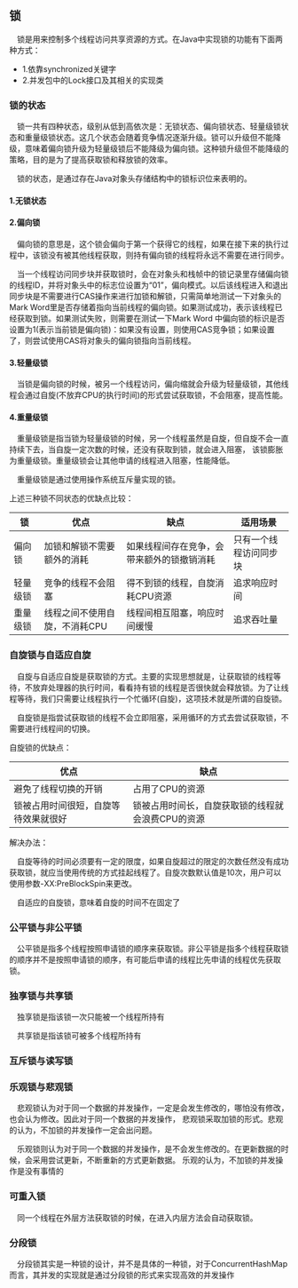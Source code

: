 ## 锁

&ensp;&ensp;锁是用来控制多个线程访问共享资源的方式。在Java中实现锁的功能有下面两种方式：
* 1.依靠synchronized关键字
* 2.并发包中的Lock接口及其相关的实现类

### 锁的状态
&ensp;&ensp;锁一共有四种状态，级别从低到高依次是：无锁状态、偏向锁状态、轻量级锁状态和重量级锁状态。这几个状态会随着竞争情况逐渐升级。锁可以升级但不能降级，意味着偏向锁升级为轻量级锁后不能降级为偏向锁。这种锁升级但不能降级的策略，目的是为了提高获取锁和释放锁的效率。

&ensp;&ensp;锁的状态，是通过存在Java对象头存储结构中的锁标识位来表明的。

#### 1.无锁状态
#### 2.偏向锁
&ensp;&ensp;偏向锁的意思是，这个锁会偏向于第一个获得它的线程，如果在接下来的执行过程中，该锁没有被其他线程获取，则持有偏向锁的线程将永远不需要在进行同步。

&ensp;&ensp;当一个线程访问同步块并获取锁时，会在对象头和栈帧中的锁记录里存储偏向锁的线程ID，并将对象头中的标志位设置为“01”，偏向模式。以后该线程进入和退出同步块是不需要进行CAS操作来进行加锁和解锁，只需简单地测试一下对象头的Mark Word里是否存储着指向当前线程的偏向锁。如果测试成功，表示该线程已经获取到锁。如果测试失败，则需要在测试一下Mark Word 中偏向锁的标识是否设置为1(表示当前锁是偏向锁)：如果没有设置，则使用CAS竞争锁；如果设置了，则尝试使用CAS将对象头的偏向锁指向当前线程。
#### 3.轻量级锁
&ensp;&ensp;当锁是偏向锁的时候，被另一个线程访问，偏向缩就会升级为轻量级锁，其他线程会通过自旋(不放弃CPU的执行时间)的形式尝试获取锁，不会阻塞，提高性能。

#### 4.重量级锁
&ensp;&ensp;重量级锁是指当锁为轻量级锁的时候，另一个线程虽然是自旋，但自旋不会一直持续下去，当自旋一定次数的时候，还没有获取到锁，就会进入阻塞，
该锁膨胀为重量级锁。重量级锁会让其他申请的线程进入阻塞，性能降低。

&ensp;&ensp;重量级锁是通过使用操作系统互斥量实现的锁。

上述三种锁不同状态的优缺点比较：

锁 | 优点 | 缺点 | 适用场景
---|---|---|---
偏向锁  | 加锁和解锁不需要额外的消耗|如果线程间存在竞争，会带来额外的锁撤销消耗|只有一个线程访问同步块
轻量级锁| 竞争的线程不会阻塞|得不到锁的线程，自旋消耗CPU资源 | 追求响应时间 
重量级锁| 线程之间不使用自旋，不消耗CPU|线程间相互阻塞，响应时间缓慢 | 追求吞吐量

### 自旋锁与自适应自旋
&ensp;&ensp;自旋与自适应自旋是获取锁的方式。主要的实现思想就是，让获取锁的线程等待，不放弃处理器的执行时间，看看持有锁的线程是否很快就会释放锁。为了让线程等待，我们只需要让线程执行一个忙循环(自旋)，这项技术就是所谓的自旋锁。

&ensp;&ensp;自旋锁是指尝试获取锁的线程不会立即阻塞，采用循环的方式去尝试获取锁，不需要进行线程间的切换。

自旋锁的优缺点：

优点 | 缺点 
---|---
避免了线程切换的开销 | 占用了CPU的资源
锁被占用时间很短，自旋等待效果就很好 | 锁被占用时间长，自旋获取锁的线程就会浪费CPU的资源

解决办法：

&ensp;&ensp;自旋等待的时间必须要有一定的限度，如果自旋超过的限定的次数任然没有成功获取锁，就应当使用传统的方式挂起线程了。自旋次数默认值是10次，用户可以使用参数-XX:PreBlockSpin来更改。

&ensp;&ensp;自适应的自旋锁，意味着自旋的时间不在固定了
### 公平锁与非公平锁
&ensp;&ensp;公平锁是指多个线程按照申请锁的顺序来获取锁。非公平锁是指多个线程获取锁的顺序并不是按照申请锁的顺序，有可能后申请的线程比先申请的线程优先获取锁。

### 独享锁与共享锁
&ensp;&ensp;独享锁是指该锁一次只能被一个线程所持有

&ensp;&ensp;共享锁是指该锁可被多个线程所持有

### 互斥锁与读写锁

### 乐观锁与悲观锁
&ensp;&ensp;悲观锁认为对于同一个数据的并发操作，一定是会发生修改的，哪怕没有修改，也会认为修改。因此对于同一个数据的并发操作，
悲观锁采取加锁的形式。悲观的认为，不加锁的并发操作一定会出问题。

&ensp;&ensp;乐观锁则认为对于同一个数据的并发操作，是不会发生修改的。在更新数据的时候，会采用尝试更新，不断重新的方式更新数据。
乐观的认为，不加锁的并发操作是没有事情的

### 可重入锁
&ensp;&ensp;同一个线程在外层方法获取锁的时候，在进入内层方法会自动获取锁。

### 分段锁
&ensp;&ensp;分段锁其实是一种锁的设计，并不是具体的一种锁，对于ConcurrentHashMap而言，其并发的实现就是通过分段锁的形式来实现高效的并发操作


